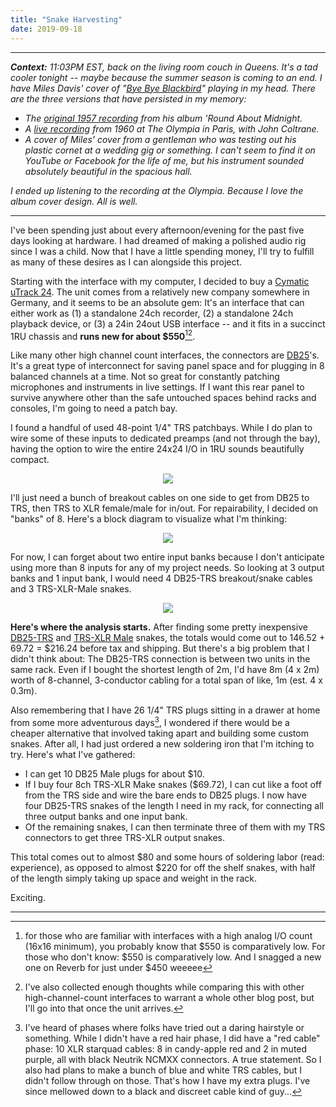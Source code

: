 ```yaml
---
title: "Snake Harvesting"
date: 2019-09-18
---  
```

  
-----
  
_**Context:** 11:03PM EST, back on the living room couch in Queens.  It's a tad cooler tonight -- maybe because the summer season is coming to an end. I have Miles Davis' cover of "[Bye Bye Blackbird](https://en.wikipedia.org/wiki/Bye_Bye_Blackbird)" playing in my head. There are the three versions that have persisted in my memory:_
- _The [original 1957 recording](https://www.youtube.com/watch?v=KV2lNHfSXBQ) from his album 'Round About Midnight._
- _A [live recording](https://www.youtube.com/watch?v=x6bz-hByzv4) from 1960 at The Olympia in Paris, with John Coltrane._
- _A cover of Miles' cover from a gentleman who was testing out his plastic cornet at a wedding gig or something. I can't seem to find it on YouTube or Facebook for the life of me, but his instrument sounded absolutely beautiful in the spacious hall._

_I ended up listening to the recording at the Olympia. Because I love the album cover design. All is well._
  
-----
  
I've been spending just about every afternoon/evening for the past five days looking at hardware. I had dreamed of making a polished audio rig since I was a child. Now that I have a little spending money, I'll try to fulfill as many of these desires as I can alongside this project.

Starting with the interface with my computer, I decided to buy a [Cymatic uTrack 24](https://cymaticaudio.com/utrack24-productpage/). The unit comes from a relatively new company somewhere in Germany, and it seems to be an absolute gem: It's an interface that can either work as (1) a standalone 24ch recorder, (2) a standalone 24ch playback device, or (3) a 24in 24out USB interface -- and it fits in a succinct 1RU chassis and **runs new for about $550**[^1][^2].

Like many other high channel count interfaces, the connectors are [DB25](https://en.wikipedia.org/wiki/D-subminiature)'s. It's a great type of interconnect for saving panel space and for plugging in 8 balanced channels at a time. Not so great for constantly patching microphones and instruments in live settings. If I want this rear panel to survive anywhere other than the safe untouched spaces behind racks and consoles, I'm going to need a patch bay.

I found a handful of used 48-point 1/4" TRS patchbays. While I do plan to wire some of these inputs to dedicated preamps (and not through the bay), having the option to wire the entire 24x24 I/O in 1RU sounds beautifully compact.

<p align='center'><img src="//images.weserv.nl/?url=https://github.com/alextongue/live-project/blob/master/_posts/pics/samsonpatch.jpg?raw=true&w=600"></p>

I'll just need a bunch of breakout cables on one side to get from DB25 to TRS, then TRS to XLR female/male for in/out. For repairability, I decided on "banks" of 8. Here's a block diagram to visualize what I'm thinking:

<p align='center'><img src="//images.weserv.nl/?url=https://github.com/alextongue/live-project/blob/master/_posts/pics/blockdiag.png?raw=true&w=600"></p>

For now, I can forget about two entire input banks because I don't anticipate using more than 8 inputs for any of my project needs. So looking at 3 output banks and 1 input bank, I would need 4 DB25-TRS breakout/snake cables and 3 TRS-XLR-Male snakes.

<p align='center'><img src="//images.weserv.nl/?url=https://github.com/alextongue/live-project/blob/master/_posts/pics/blockdiag2.png?raw=true&w=600"></p>

**Here's where the analysis starts.** After finding some pretty inexpensive [DB25-TRS](https://www.amazon.com/Hosa-DTP802-Snake-Cable-6-6Ft/dp/B001B2SA30) and [TRS-XLR Male](https://www.monoprice.com/product?c_id=301&cp_id=30110&cs_id=3011005&p_id=601296&seq=1&format=2) snakes, the totals would come out to 146.52 + 69.72 = $216.24 before tax and shipping. But there's a big problem that I didn't think about: The DB25-TRS connection is between two units in the same rack. Even if I bought the shortest length of 2m, I'd have 8m (4 x 2m) worth of 8-channel, 3-conductor cabling for a total span of like, 1m (est. 4 x 0.3m).

Also remembering that I have 26 1/4" TRS plugs sitting in a drawer at home from some more adventurous days[^3], I wondered if there would be a cheaper alternative that involved taking apart and building some custom snakes. After all, I had just ordered a new soldering iron that I'm itching to try. Here's what I've gathered:
- I can get 10 DB25 Male plugs for about $10.
- If I buy four 8ch TRS-XLR Make snakes ($69.72), I can cut like a foot off from the TRS side and wire the bare ends to DB25 plugs. I now have four DB25-TRS snakes of the length I need in my rack, for connecting all three output banks and one input bank.
- Of the remaining snakes, I can then terminate three of them with my TRS connectors to get three TRS-XLR output snakes.

This total comes out to almost $80 and some hours of soldering labor (read: experience), as opposed to almost $220 for off the shelf snakes, with half of the length simply taking up space and weight in the rack.

Exciting.

-----

[^1]: for those who are familiar with interfaces with a high analog I/O count (16x16 minimum), you probably know that $550 is comparatively low. For those who don't know: $550 is comparatively low. And I snagged a new one on Reverb for just under $450 weeeee

[^2]: I've also collected enough thoughts while comparing this with other high-channel-count interfaces to warrant a whole other blog post, but I'll go into that once the unit arrives.

[^3]: I've heard of phases where folks have tried out a daring hairstyle or something. While I didn't have a red hair phase, I did have a "red cable" phase: 10 XLR starquad cables: 8 in candy-apple red and 2 in muted purple, all with black Neutrik NCMXX connectors. A true statement. So I also had plans to make a bunch of blue and white TRS cables, but I didn't follow through on those. That's how I have my extra plugs. I've since mellowed down to a black and discreet cable kind of guy...
